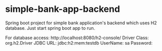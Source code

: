 # simple-bank-app-backend
Spring boot project for simple bank application's backend which uses H2 database. Just start spring boot app to run.

For database access: http://localhost:8080/h2-console/
    Driver Class: org.h2.Driver
    JDBC URL: jdbc:h2:mem:testdb
    UserName: sa
    Password:

